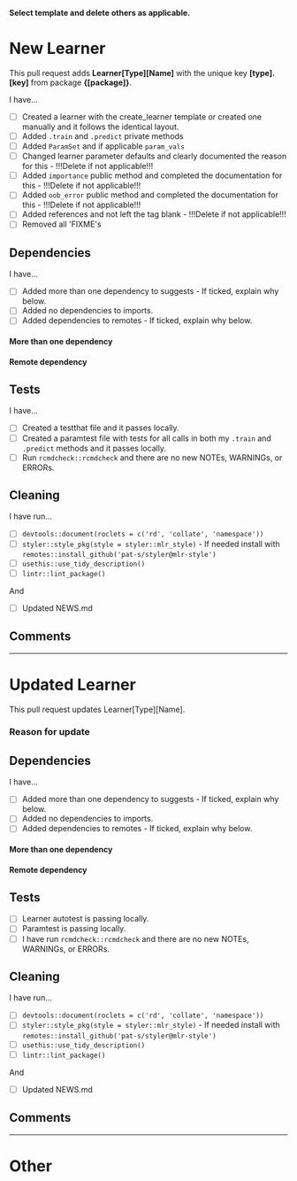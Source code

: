 **Select template and delete others as applicable.**

# New Learner

This pull request adds **Learner[Type][Name]** with the unique key **[type].[key]** from package **{[package]}**.

I have...

* [ ] Created a learner with the create_learner template or created one manually and it follows the identical layout.
* [ ] Added `.train` and `.predict` private methods
* [ ] Added `ParamSet` and if applicable `param_vals`
* [ ] Changed learner parameter defaults and clearly documented the reason for this - !!!Delete if not applicable!!!
* [ ] Added `importance` public method and completed the documentation for this - !!!Delete if not applicable!!!
* [ ] Added `oob_error` public method and completed the documentation for this - !!!Delete if not applicable!!!
* [ ] Added references and not left the tag blank - !!!Delete if not applicable!!!
* [ ] Removed all 'FIXME's

## Dependencies

I have...

* [ ] Added more than one dependency to suggests - If ticked, explain why below.
* [ ] Added no dependencies to imports.
* [ ] Added dependencies to remotes - If ticked, explain why below.

#### More than one dependency


#### Remote dependency

## Tests

I have...

* [ ] Created a testthat file and it passes locally.
* [ ] Created a paramtest file with tests for all calls in both my `.train` and `.predict` methods and it passes locally.
* [ ] Run `rcmdcheck::rcmdcheck` and there are no new NOTEs, WARNINGs, or ERRORs.

## Cleaning

I have run...

* [ ] `devtools::document(roclets = c('rd', 'collate', 'namespace'))`
* [ ] `styler::style_pkg(style = styler::mlr_style)` - If needed install with `remotes::install_github('pat-s/styler@mlr-style')`
* [ ] `usethis::use_tidy_description()`
* [ ] `lintr::lint_package()`

And 

* [ ] Updated NEWS.md

## Comments

-------

# Updated Learner

This pull request updates Learner[Type][Name].

### Reason for update

## Dependencies

I have...

* [ ] Added more than one dependency to suggests - If ticked, explain why below.
* [ ] Added no dependencies to imports.
* [ ] Added dependencies to remotes - If ticked, explain why below.

#### More than one dependency

#### Remote dependency

## Tests

* [ ] Learner autotest is passing locally.
* [ ] Paramtest is passing locally.
* [ ] I have run `rcmdcheck::rcmdcheck` and there are no new NOTEs, WARNINGs, or ERRORs.

## Cleaning

I have run...

* [ ] `devtools::document(roclets = c('rd', 'collate', 'namespace'))`
* [ ] `styler::style_pkg(style = styler::mlr_style)` - If needed install with `remotes::install_github('pat-s/styler@mlr-style')`
* [ ] `usethis::use_tidy_description()`
* [ ] `lintr::lint_package()`

And 

* [ ] Updated NEWS.md

## Comments

----

# Other

